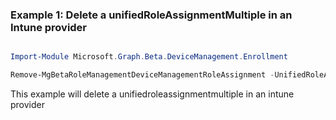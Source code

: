 ### Example 1: Delete a unifiedRoleAssignmentMultiple in an Intune provider

```powershell

Import-Module Microsoft.Graph.Beta.DeviceManagement.Enrollment

Remove-MgBetaRoleManagementDeviceManagementRoleAssignment -UnifiedRoleAssignmentMultipleId $unifiedRoleAssignmentMultipleId

```
This example will delete a unifiedroleassignmentmultiple in an intune provider

